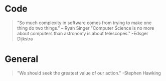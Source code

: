 
# Code

> "So much complexity in software comes from trying to make one thing do two things." – Ryan Singer
> "Computer Science is no more about computers than astronomy is about telescopes." -Edsger Dijkstra



# General

> "We should seek the greatest value of our action." -Stephen Hawking

